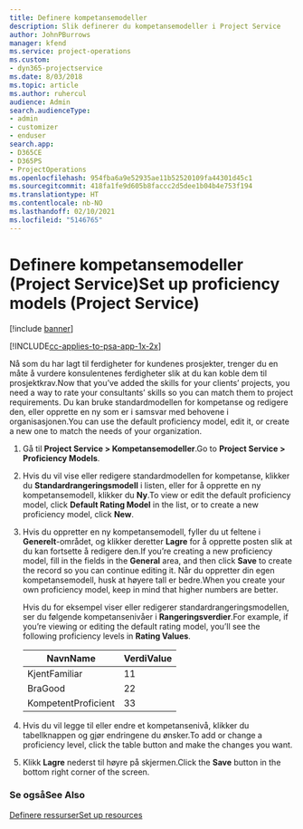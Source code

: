 ```yaml
---
title: Definere kompetansemodeller
description: Slik definerer du kompetansemodeller i Project Service
author: JohnPBurrows
manager: kfend
ms.service: project-operations
ms.custom:
- dyn365-projectservice
ms.date: 8/03/2018
ms.topic: article
ms.author: ruhercul
audience: Admin
search.audienceType:
- admin
- customizer
- enduser
search.app:
- D365CE
- D365PS
- ProjectOperations
ms.openlocfilehash: 954fba6a9e52935ae11b52520109fa44301d45c1
ms.sourcegitcommit: 418fa1fe9d605b8faccc2d5dee1b04b4e753f194
ms.translationtype: HT
ms.contentlocale: nb-NO
ms.lasthandoff: 02/10/2021
ms.locfileid: "5146765"
---
```

# <a name="set-up-proficiency-models-project-service"></a><span data-ttu-id="c301c-103">Definere kompetansemodeller (Project Service)</span><span class="sxs-lookup"><span data-stu-id="c301c-103">Set up proficiency models (Project Service)</span></span>

[!include [banner](../includes/psa-now-project-operations.md)]

[!INCLUDE[cc-applies-to-psa-app-1x-2x](../includes/cc-applies-to-psa-app-1x-2x.md)]

<span data-ttu-id="c301c-104">Nå som du har lagt til ferdigheter for kundenes prosjekter, trenger du en måte å vurdere konsulentenes ferdigheter slik at du kan koble dem til prosjektkrav.</span><span class="sxs-lookup"><span data-stu-id="c301c-104">Now that you’ve added the skills for your clients’ projects, you need a way to rate your consultants’ skills so you can match them to project requirements.</span></span> <span data-ttu-id="c301c-105">Du kan bruke standardmodellen for kompetanse og redigere den, eller opprette en ny som er i samsvar med behovene i organisasjonen.</span><span class="sxs-lookup"><span data-stu-id="c301c-105">You can use the default proficiency model, edit it, or create a new one to match the needs of your organization.</span></span>  
  
1.  <span data-ttu-id="c301c-106">Gå til **Project Service > Kompetansemodeller**.</span><span class="sxs-lookup"><span data-stu-id="c301c-106">Go to **Project Service > Proficiency Models**.</span></span>  
  
2.  <span data-ttu-id="c301c-107">Hvis du vil vise eller redigere standardmodellen for kompetanse, klikker du **Standardrangeringsmodell** i listen, eller for å opprette en ny kompetansemodell, klikker du **Ny**.</span><span class="sxs-lookup"><span data-stu-id="c301c-107">To view or edit the default proficiency model, click **Default Rating Model** in the list, or to create a new proficiency model, click **New**.</span></span>  
  
3.  <span data-ttu-id="c301c-108">Hvis du oppretter en ny kompetansemodell, fyller du ut feltene i **Generelt**-området, og klikker deretter **Lagre** for å opprette posten slik at du kan fortsette å redigere den.</span><span class="sxs-lookup"><span data-stu-id="c301c-108">If you’re creating a new proficiency model, fill in the fields in the **General** area, and then click **Save** to create the record so you can continue editing it.</span></span> <span data-ttu-id="c301c-109">Når du oppretter din egen kompetansemodell, husk at høyere tall er bedre.</span><span class="sxs-lookup"><span data-stu-id="c301c-109">When you create your own proficiency model, keep in mind that higher numbers are better.</span></span>  
  
     <span data-ttu-id="c301c-110">Hvis du for eksempel viser eller redigerer standardrangeringsmodellen, ser du følgende kompetansenivåer i **Rangeringsverdier**.</span><span class="sxs-lookup"><span data-stu-id="c301c-110">For example, if you’re viewing or editing the default rating model, you’ll see the following proficiency levels in **Rating Values**.</span></span>  
  
    |<span data-ttu-id="c301c-111">Navn</span><span class="sxs-lookup"><span data-stu-id="c301c-111">Name</span></span>|<span data-ttu-id="c301c-112">Verdi</span><span class="sxs-lookup"><span data-stu-id="c301c-112">Value</span></span>|  
    |----------|-----------|  
    |<span data-ttu-id="c301c-113">Kjent</span><span class="sxs-lookup"><span data-stu-id="c301c-113">Familiar</span></span>|<span data-ttu-id="c301c-114">1</span><span class="sxs-lookup"><span data-stu-id="c301c-114">1</span></span>|  
    |<span data-ttu-id="c301c-115">Bra</span><span class="sxs-lookup"><span data-stu-id="c301c-115">Good</span></span>|<span data-ttu-id="c301c-116">2</span><span class="sxs-lookup"><span data-stu-id="c301c-116">2</span></span>|  
    |<span data-ttu-id="c301c-117">Kompetent</span><span class="sxs-lookup"><span data-stu-id="c301c-117">Proficient</span></span>|<span data-ttu-id="c301c-118">3</span><span class="sxs-lookup"><span data-stu-id="c301c-118">3</span></span>|  
  
4.  <span data-ttu-id="c301c-119">Hvis du vil legge til eller endre et kompetansenivå, klikker du tabellknappen og gjør endringene du ønsker.</span><span class="sxs-lookup"><span data-stu-id="c301c-119">To add or change a proficiency level, click the table button and make the changes you want.</span></span>  
  
5.  <span data-ttu-id="c301c-120">Klikk **Lagre** nederst til høyre på skjermen.</span><span class="sxs-lookup"><span data-stu-id="c301c-120">Click the **Save** button in the bottom right corner of the screen.</span></span>  
  
### <a name="see-also"></a><span data-ttu-id="c301c-121">Se også</span><span class="sxs-lookup"><span data-stu-id="c301c-121">See Also</span></span>  
 [<span data-ttu-id="c301c-122">Definere ressurser</span><span class="sxs-lookup"><span data-stu-id="c301c-122">Set up resources</span></span>](../psa/set-up-resources.md)
